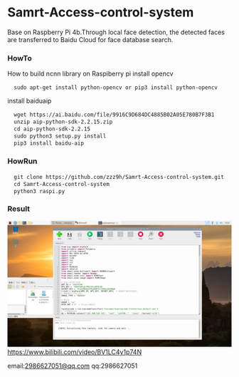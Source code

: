# Samrt-Access-control-system
Base on Raspberry Pi 4b.Through local face detection, the detected faces are transferred to Baidu Cloud for face database search.

### HowTo
How to build ncnn library on Raspiberry pi
install opencv
``` shell
  sudo apt-get install python-opencv or pip3 install python-opencv
```
install baiduaip 
``` shell
  wget https://ai.baidu.com/file/9916C9D684DC4885B02A05E780B7F3B1
  unzip aip-python-sdk-2.2.15.zip
  cd aip-python-sdk-2.2.15
  sudo python3 setup.py install
  pip3 install baidu-aip
```  
### HowRun
``` shell
  git clone https://github.com/zzz9h/Samrt-Access-control-system.git
  cd Samrt-Access-control-system
  python3 raspi.py
 ``` 
 ### Result 
  
  ![Image text](https://raw.githubusercontent.com/zzz9h/Samrt-Access-control-system/master/example.png)
 https://www.bilibili.com/video/BV1LC4y1p74N


email:2986627051@qq.com 
qq:2986627051 



